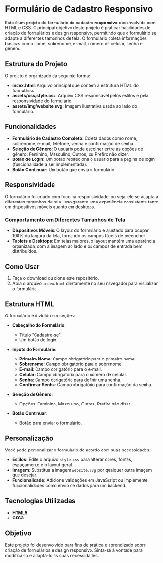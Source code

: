 # Formulário de Cadastro Responsivo

Este é um projeto de formulário de cadastro **responsivo** desenvolvido com HTML e CSS. O principal objetivo deste projeto é praticar habilidades de criação de formulários e design responsivo, permitindo que o formulário se adapte a diferentes tamanhos de tela. O formulário coleta informações básicas como nome, sobrenome, e-mail, número de celular, senha e gênero.

## Estrutura do Projeto

O projeto é organizado da seguinte forma:

- **index.html**: Arquivo principal que contém a estrutura HTML do formulário.
- **assets/css/style.css**: Arquivo CSS responsável pelos estilos e pela responsividade do formulário.
- **assets/img/website.svg**: Imagem ilustrativa usada ao lado do formulário.

## Funcionalidades

- **Formulário de Cadastro Completo**: Coleta dados como nome, sobrenome, e-mail, telefone, senha e confirmação de senha.
- **Seleção de Gênero**: O usuário pode escolher entre as opções de gênero: Feminino, Masculino, Outros, ou Prefiro não dizer.
- **Botão de Login**: Um botão redireciona o usuário para a página de login (funcionalidade a ser implementada).
- **Botão Continuar**: Um botão que envia o formulário.

## Responsividade

O formulário foi criado com foco na responsividade, ou seja, ele se adapta a diferentes tamanhos de tela. Isso garante uma experiência consistente tanto em dispositivos móveis quanto em desktops.

### Comportamento em Diferentes Tamanhos de Tela

- **Dispositivos Móveis**: O layout do formulário é ajustado para ocupar 100% da largura da tela, tornando os campos fáceis de preencher.
- **Tablets e Desktops**: Em telas maiores, o layout mantém uma aparência organizada, com a imagem ao lado e os campos de entrada bem distribuídos.

## Como Usar

1. Faça o download ou clone este repositório.
2. Abra o arquivo `index.html` diretamente no seu navegador para visualizar o formulário.

## Estrutura HTML

O formulário é dividido em seções:

- **Cabeçalho do Formulário**:
  - Título "Cadastre-se".
  - Um botão de login.

- **Inputs do Formulário**:
  - **Primeiro Nome**: Campo obrigatório para o primeiro nome.
  - **Sobrenome**: Campo obrigatório para o sobrenome.
  - **E-mail**: Campo obrigatório para o e-mail.
  - **Celular**: Campo obrigatório para o número de celular.
  - **Senha**: Campo obrigatório para definir uma senha.
  - **Confirmar Senha**: Campo obrigatório para confirmação da senha.

- **Seleção de Gênero**:
  - Opções: Feminino, Masculino, Outros, Prefiro não dizer.

- **Botão Continuar**:
  - Botão para enviar o formulário.

## Personalização

Você pode personalizar o formulário de acordo com suas necessidades:

- **Estilos**: Edite o arquivo `style.css` para alterar cores, fontes, espaçamento e o layout geral.
- **Imagem**: Substitua a imagem `website.svg` por qualquer outra imagem que desejar.
- **Funcionalidade**: Adicione validações em JavaScript ou implemente funcionalidades como envio de dados para um backend.

## Tecnologias Utilizadas

- **HTML5**
- **CSS3**

## Objetivo

Este projeto foi desenvolvido para fins de prática e aprendizado sobre criação de formulários e design responsivo. Sinta-se à vontade para modificá-lo e adaptá-lo às suas necessidades.

